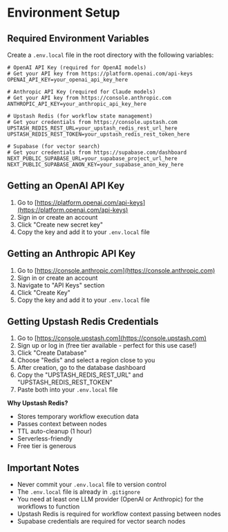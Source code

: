# Environment Setup

## Required Environment Variables

Create a `.env.local` file in the root directory with the following variables:

```env
# OpenAI API Key (required for OpenAI models)
# Get your API key from https://platform.openai.com/api-keys
OPENAI_API_KEY=your_openai_api_key_here

# Anthropic API Key (required for Claude models)
# Get your API key from https://console.anthropic.com
ANTHROPIC_API_KEY=your_anthropic_api_key_here

# Upstash Redis (for workflow state management)
# Get your credentials from https://console.upstash.com
UPSTASH_REDIS_REST_URL=your_upstash_redis_rest_url_here
UPSTASH_REDIS_REST_TOKEN=your_upstash_redis_rest_token_here

# Supabase (for vector search)
# Get your credentials from https://supabase.com/dashboard
NEXT_PUBLIC_SUPABASE_URL=your_supabase_project_url_here
NEXT_PUBLIC_SUPABASE_ANON_KEY=your_supabase_anon_key_here
```

## Getting an OpenAI API Key

1. Go to [https://platform.openai.com/api-keys](https://platform.openai.com/api-keys)
2. Sign in or create an account
3. Click "Create new secret key"
4. Copy the key and add it to your `.env.local` file

## Getting an Anthropic API Key

1. Go to [https://console.anthropic.com](https://console.anthropic.com)
2. Sign in or create an account
3. Navigate to "API Keys" section
4. Click "Create Key"
5. Copy the key and add it to your `.env.local` file

## Getting Upstash Redis Credentials

1. Go to [https://console.upstash.com](https://console.upstash.com)
2. Sign up or log in (free tier available - perfect for this use case!)
3. Click "Create Database"
4. Choose "Redis" and select a region close to you
5. After creation, go to the database dashboard
6. Copy the "UPSTASH_REDIS_REST_URL" and "UPSTASH_REDIS_REST_TOKEN"
7. Paste both into your `.env.local` file

**Why Upstash Redis?**

- Stores temporary workflow execution data
- Passes context between nodes
- TTL auto-cleanup (1 hour)
- Serverless-friendly
- Free tier is generous

## Important Notes

- Never commit your `.env.local` file to version control
- The `.env.local` file is already in `.gitignore`
- You need at least one LLM provider (OpenAI or Anthropic) for the workflows to function
- Upstash Redis is required for workflow context passing between nodes
- Supabase credentials are required for vector search nodes
